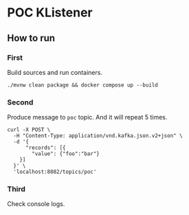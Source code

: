 POC KListener
=============

How to run
----------

### First
Build sources and run containers.

```shell
./mvnw clean package && docker compose up --build
```

### Second
Produce message to `poc` topic.
And it will repeat 5 times.

```shell
curl -X POST \
  -H "Content-Type: application/vnd.kafka.json.v2+json" \
  -d '{
      "records": [{
        "value": {"foo":"bar"}
    }]
  }' \
  'localhost:8082/topics/poc'
```

### Third
Check console logs.
